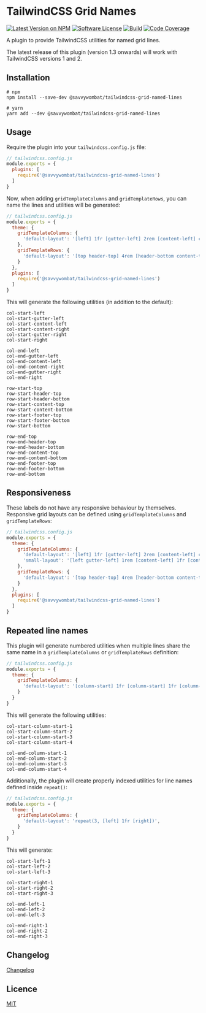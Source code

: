 # TailwindCSS Grid Names

[![Latest Version on NPM](https://img.shields.io/npm/v/@savvywombat/tailwindcss-grid-named-lines)](https://www.npmjs.com/package/@savvywombat/tailwindcss-grid-named-lines)
[![Software License](https://img.shields.io/badge/license-MIT-brightgreen.svg)](https://github.com/SavvyWombat/tailwindcss-grid-named-lines/blob/main/LICENSE)
[![Build](https://img.shields.io/github/workflow/status/SavvyWombat/tailwindcss-grid-named-lines/Test?label=build)](https://github.com/SavvyWombat/tailwindcss-grid-named-lines/actions)
[![Code Coverage](https://codecov.io/gh/SavvyWombat/tailwindcss-grid-named-lines/branch/main/graph/badge.svg)](https://codecov.io/gh/SavvyWombat/tailwindcss-grid-named-lines)

A plugin to provide TailwindCSS utilities for named grid lines.

The latest release of this plugin (version 1.3 onwards) will work with TailwindCSS versions 1 and 2.

## Installation

```
# npm
npm install --save-dev @savvywombat/tailwindcss-grid-named-lines

# yarn
yarn add --dev @savvywombat/tailwindcss-grid-named-lines
```

## Usage

Require the plugin into your `tailwindcss.config.js` file:

```javascript
// tailwindcss.config.js
module.exports = {
  plugins: [
    require('@savvywombat/tailwindcss-grid-named-lines')
  ]
}
```

Now, when adding `gridTemplateColumns` and `gridTemplateRows`, you can name the lines and utilities will be generated:

```javascript
// tailwindcss.config.js
module.exports = {
  theme: {
    gridTemplateColumns: {
      'default-layout': '[left] 1fr [gutter-left] 2rem [content-left] calc(768px - 4rem) [content-right] 2rem [gutter-right] 1fr [right]',
    },
    gridTemplateRows: {
      'default-layout': '[top header-top] 4rem [header-bottom content-top] minmax(1fr, max-content) [content-bottom footer-top] auto [bottom]',
    }
  },
  plugins: [
    require('@savvywombat/tailwindcss-grid-named-lines')
  ]
}
```

This will generate the following utilities (in addition to the default):

```
col-start-left
col-start-gutter-left
col-start-content-left
col-start-content-right
col-start-gutter-right
col-start-right

col-end-left
col-end-gutter-left
col-end-content-left
col-end-content-right
col-end-gutter-right
col-end-right

row-start-top
row-start-header-top
row-start-header-bottom
row-start-content-top
row-start-content-bottom
row-start-footer-top
row-start-footer-bottom
row-start-bottom

row-end-top
row-end-header-top
row-end-header-bottom
row-end-content-top
row-end-content-bottom
row-end-footer-top
row-end-footer-bottom
row-end-bottom
```

## Responsiveness

These labels do not have any responsive behaviour by themselves. Responsive grid layouts can be defined using `gridTemplateColumns` and `gridTemplateRows`:

```javascript
// tailwindcss.config.js
module.exports = {
  theme: {
    gridTemplateColumns: {
      'default-layout': '[left] 1fr [gutter-left] 2rem [content-left] calc(768px - 4rem) [content-right] 2rem [gutter-right] 1fr [right]',
      'small-layout': '[left gutter-left] 1rem [content-left] 1fr [content-right] 1rem [gutter-right right]',
    },
    gridTemplateRows: {
      'default-layout': '[top header-top] 4rem [header-bottom content-top] minmax(1fr, max-content) [content-bottom footer-top] auto [bottom]',
    }
  },
  plugins: [
    require('@savvywombat/tailwindcss-grid-named-lines')
  ]
}
```
## Repeated line names

This plugin will generate numbered utilities when multiple lines share the same name in a `gridTemplateColumns` or `gridTemplateRows` definition:

```javascript
// tailwindcss.config.js
module.exports = {
  theme: {
    gridTemplateColumns: {
      'default-layout': '[column-start] 1fr [column-start] 1fr [column-start] 1fr [column-start] 1fr',
    }
  }
}
```

This will generate the following utilities:

```
col-start-column-start-1
col-start-column-start-2
col-start-column-start-3
col-start-column-start-4

col-end-column-start-1
col-end-column-start-2
col-end-column-start-3
col-end-column-start-4
```

Additionally, the plugin will create properly indexed utilities for line names defined inside `repeat()`:

```javascript
// tailwindcss.config.js
module.exports = {
  theme: {
    gridTemplateColumns: {
      'default-layout': 'repeat(3, [left] 1fr [right])',
    }
  }
}
```

This will generate:

```
col-start-left-1
col-start-left-2
col-start-left-3

col-start-right-1
col-start-right-2
col-start-right-3

col-end-left-1
col-end-left-2
col-end-left-3

col-end-right-1
col-end-right-2
col-end-right-3
```

## Changelog

[Changelog](https://github.com/SavvyWombat/tailwindcss-grid-named-lines/blob/main/CHANGELOG.md)

## Licence

[MIT](https://github.com/SavvyWombat/tailwindcss-grid-named-lines/blob/main/LICENSE)
